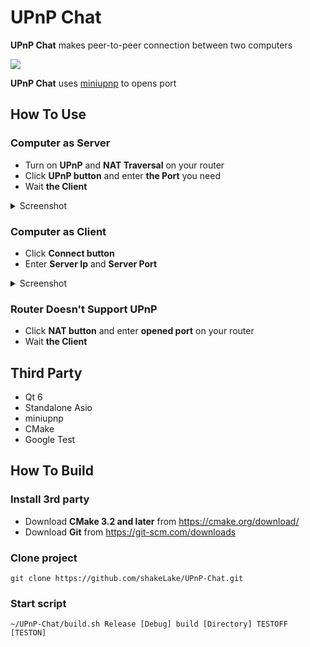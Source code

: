 # UPnP Chat

**UPnP Chat** makes peer-to-peer connection between two computers

<kbd>
    <img src="https://user-images.githubusercontent.com/99725123/230795307-2b1e081d-2aa9-4325-ae0d-04c25fab71b8.png"/>
</kbd>

**UPnP Chat** uses [miniupnp](https://github.com/miniupnp/miniupnp) to opens port

## How To Use

### Computer as Server
* Turn on **UPnP** and **NAT Traversal** on your router
* Click **UPnP button** and enter **the Port** you need
* Wait **the Client**
<details>
    <summary>Screenshot</summary>
    <kbd>
        <img src="https://user-images.githubusercontent.com/99725123/230796605-ee5fc252-29b0-4f1d-b96a-d4329d48972e.png"/>
    </kbd>
</details>

### Computer as Client 
* Click **Connect button**
* Enter **Server Ip** and **Server Port** 
<details>
    <summary>Screenshot</summary>
    <kbd>
        <img src="https://user-images.githubusercontent.com/99725123/230796588-77cb8035-e45f-4273-b9bc-cf7dcb896e6e.png"/>
    </kbd>
</details>

### Router Doesn't Support UPnP
* Click **NAT button** and enter **opened port** on your router
* Wait **the Client**

## Third Party
* Qt 6 
* Standalone Asio
* miniupnp
* CMake
* Google Test

## How To Build

### Install 3rd party
* Download **CMake 3.2 and later** from https://cmake.org/download/
* Download **Git** from https://git-scm.com/downloads

### Clone project
```
git clone https://github.com/shakeLake/UPnP-Chat.git
```

### Start script
```
~/UPnP-Chat/build.sh Release [Debug] build [Directory] TESTOFF [TESTON] 
```
